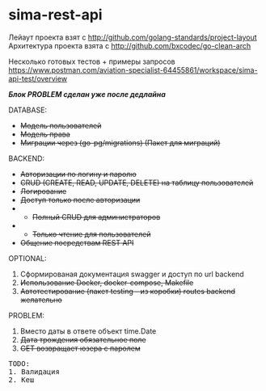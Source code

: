# sima-rest-api
Лейаут проекта взят с http://github.com/golang-standards/project-layout  
Архитектура проекта взята с http://github.com/bxcodec/go-clean-arch  

Несколько готовых тестов + примеры запросов https://www.postman.com/aviation-specialist-64455861/workspace/sima-api-test/overview 

***Блок PROBLEM сделан уже после дедлайна***


DATABASE: 
- ~~Модель пользователей~~
- ~~Модель права~~ 
- ~~Миграции через (go-pg/migrations) (Пакет для миграций)~~  

BACKEND:
- ~~Авторизации по логину и паролю~~
- ~~CRUD (CREATE, READ, UPDATE, DELETE) на таблицу пользователей~~
- ~~Логирование~~
- ~~Доступ только после авторизации~~
- - ~~Полный CRUD для администраторов~~
- - ~~Только чтение для пользователей~~
- ~~Общение посредствам REST API~~    

OPTIONAL:
1. Cформированая документация swagger и доступ по url backend
2. ~~Использование Docker, docker-compose, Makefile~~ 
3. ~~Автотестирование (пакет testing - из коробки) routes backend желательно~~


PROBLEM:
1. Вместо даты в ответе объект time.Date
2. ~~Дата трождения обязательное поле~~ 
3. ~~GET возвращает юзера с паролем~~

<pre>
TODO:
1. Валидация
2. Кеш
</pre>
